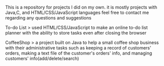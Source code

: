 This is a repository for projects I did on my own. it is mostly projects with Java,C, and HTML/CSS/JavaScript languages
feel free to contact me regarding any questions and suggestions 


To-do List > used HTML/CSS/JavaScript to make an online to-do list planner with the ability to store tasks even after closing the browser

CoffeeShop > a project built on Java to help a small coffee shop business with their administrative tasks such as keeping a record of customers' orders, making a text file of the customer's orders' info, and managing customers' info(add/delete/search)
